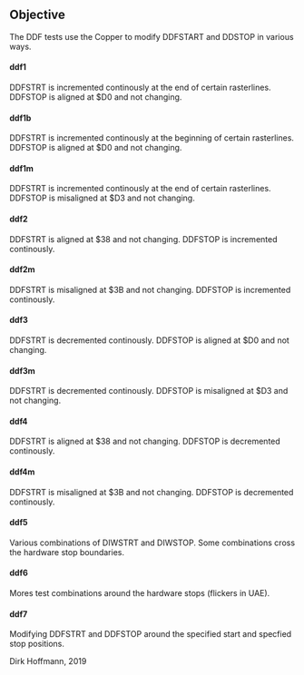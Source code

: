## Objective

The DDF tests use the Copper to modify DDFSTART and DDSTOP in various ways.

#### ddf1

DDFSTRT is incremented continously at the end of certain rasterlines. DDFSTOP is aligned at $D0 and not changing.

#### ddf1b

DDFSTRT is incremented continously at the beginning of certain rasterlines. DDFSTOP is aligned at $D0 and not changing.

#### ddf1m

DDFSTRT is incremented continously at the end of certain rasterlines. DDFSTOP is misaligned at $D3 and not changing.

#### ddf2 

DDFSTRT is aligned at $38 and not changing. DDFSTOP is incremented continously. 

#### ddf2m 

DDFSTRT is misaligned at $3B and not changing. DDFSTOP is incremented continously. 

#### ddf3

DDFSTRT is decremented continously. DDFSTOP is aligned at $D0 and not changing.

#### ddf3m

DDFSTRT is decremented continously. DDFSTOP is misaligned at $D3 and not changing.

#### ddf4

DDFSTRT is aligned at $38 and not changing. DDFSTOP is decremented continously. 

#### ddf4m

DDFSTRT is misaligned at $3B and not changing. DDFSTOP is decremented continously. 

#### ddf5

Various combinations of DIWSTRT and DIWSTOP. Some combinations cross the hardware stop boundaries.

#### ddf6

Mores test combinations around the hardware stops (flickers in UAE).

#### ddf7

Modifying DDFSTRT and DDFSTOP around the specified start and specfied stop positions.

Dirk Hoffmann, 2019